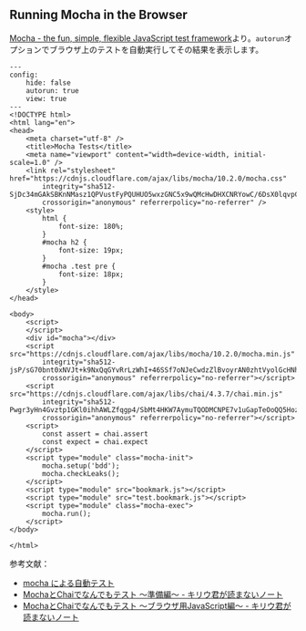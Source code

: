 ## Running Mocha in the Browser

[Mocha - the fun, simple, flexible JavaScript test framework](https://mochajs.org/#running-mocha-in-the-browser)より。`autorun`オプションでブラウザ上のテストを自動実行してその結果を表示します。

```phtml
---
config:
    hide: false
    autorun: true
    view: true
---
<!DOCTYPE html>
<html lang="en">
<head>
    <meta charset="utf-8" />
    <title>Mocha Tests</title>
    <meta name="viewport" content="width=device-width, initial-scale=1.0" />
    <link rel="stylesheet" href="https://cdnjs.cloudflare.com/ajax/libs/mocha/10.2.0/mocha.css"
        integrity="sha512-SjDc34mGAkSBKnNMasz1QPVustFyPQUHUO5wxzGNC5x9wQMcHwDHXCNRYowC/6DsX0lqvpCI1mKiVEQkws2olw=="
        crossorigin="anonymous" referrerpolicy="no-referrer" />
    <style>
        html {
            font-size: 180%;
        }
        #mocha h2 {
            font-size: 19px;
        }
        #mocha .test pre {
            font-size: 18px;
        }
    </style>
</head>

<body>
    <script>
    </script>
    <div id="mocha"></div>
    <script src="https://cdnjs.cloudflare.com/ajax/libs/mocha/10.2.0/mocha.min.js"
        integrity="sha512-jsP/sG70bnt0xNVJt+k9NxQqGYvRrLzWhI+46SSf7oNJeCwdzZlBvoyrAN0zhtVyolGcHNh/9fEgZppG2pH+eA=="
        crossorigin="anonymous" referrerpolicy="no-referrer"></script>
    <script src="https://cdnjs.cloudflare.com/ajax/libs/chai/4.3.7/chai.min.js"
        integrity="sha512-Pwgr3yHn4Gvztp1GKl0ihhAWLZfqgp4/SbMt4HKW7AymuTQODMCNPE7v1uGapTeOoQQ5Hoz367b4seKpx6j7Zg=="
        crossorigin="anonymous" referrerpolicy="no-referrer"></script>
    <script>
        const assert = chai.assert
        const expect = chai.expect
    </script>
    <script type="module" class="mocha-init">
        mocha.setup('bdd');
        mocha.checkLeaks();
    </script>
    <script type="module" src="bookmark.js"></script>
    <script type="module" src="test.bookmark.js"></script>
    <script type="module" class="mocha-exec">
        mocha.run();
    </script>
</body>

</html>
```

参考文献：

- [mocha による自動テスト](https://ja.javascript.info/testing-mocha)
- [MochaとChaiでなんでもテスト ～準備編～ - キリウ君が読まないノート](https://note.kiriukun.com/entry/testing-with-mocha-and-chai--start)
- [MochaとChaiでなんでもテスト ～ブラウザ用JavaScript編～ - キリウ君が読まないノート](https://note.kiriukun.com/entry/testing-with-mocha-and-chai---browser-javascript)
